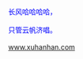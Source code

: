 <!DOCTYPE html>
<html lang="en">
<head>
    <meta charset="UTF-8">
    <title>徐憨憨</title>
</head>
<!--以下部分是body的内容-->
<body text="blue">
长风哈哈哈哈，<br><br>
只管云帆济唱。<br><br>
<a href="https://www.baidu.com/?tn=78040160_26_pg&ch=8">www.xuhanhan.com</a>    <!--超链接-->

</body>
</html>
